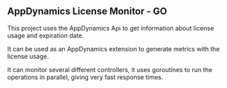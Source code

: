 ## AppDynamics License Monitor - GO

This project uses the AppDynamics Api to get information about license usage and expiration date.

It can be used as an AppDynamics extension to generate metrics with the license usage.

It can monitor several different controllers, it uses goroutines to run the operations in parallel, giving very fast response times.